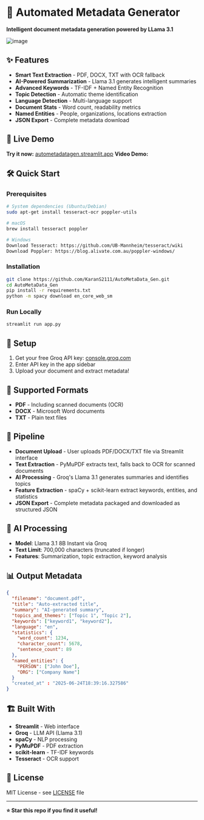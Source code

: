 # 🤖 Automated Metadata Generator

**Intelligent document metadata generation powered by LLama 3.1**

![image](https://github.com/user-attachments/assets/969a6f57-f94e-49b5-9dbe-a3a055631580)


## ✨ Features

- **Smart Text Extraction** - PDF, DOCX, TXT with OCR fallback
- **AI-Powered Summarization** - Llama 3.1 generates intelligent summaries
- **Advanced Keywords** - TF-IDF + Named Entity Recognition
- **Topic Detection** - Automatic theme identification
- **Language Detection** - Multi-language support
- **Document Stats** - Word count, readability metrics
- **Named Entities** - People, organizations, locations extraction
- **JSON Export** - Complete metadata download

## 🚀 Live Demo

**Try it now:** [autometadatagen.streamlit.app](https://autometadatagen.streamlit.app/)
**Video Demo:** 

## 🛠️ Quick Start

### Prerequisites
```bash
# System dependencies (Ubuntu/Debian)
sudo apt-get install tesseract-ocr poppler-utils

# macOS
brew install tesseract poppler

# Windows
Download Tesseract: https://github.com/UB-Mannheim/tesseract/wiki
Download Poppler: https://blog.alivate.com.au/poppler-windows/
```

### Installation
```bash
git clone https://github.com/KaranS2111/AutoMetaData_Gen.git
cd AutoMetaData_Gen
pip install -r requirements.txt
python -m spacy download en_core_web_sm
```

### Run Locally
```bash
streamlit run app.py
```

## 🔑 Setup

1. Get your free Groq API key: [console.groq.com](https://console.groq.com/keys)
2. Enter API key in the app sidebar
3. Upload your document and extract metadata!

## 📄 Supported Formats

- **PDF** - Including scanned documents (OCR)
- **DOCX** - Microsoft Word documents  
- **TXT** - Plain text files

## 🔄 Pipeline

- **Document Upload** - User uploads PDF/DOCX/TXT file via Streamlit interface
- **Text Extraction** - PyMuPDF extracts text, falls back to OCR for scanned documents
- **AI Processing** - Groq's Llama 3.1 generates summaries and identifies topics
- **Feature Extraction** - spaCy + scikit-learn extract keywords, entities, and statistics
- **JSON Export** - Complete metadata packaged and downloaded as structured JSON

## 🧠 AI Processing

- **Model**: Llama 3.1 8B Instant via Groq
- **Text Limit**: 700,000 characters (truncated if longer)
- **Features**: Summarization, topic extraction, keyword analysis

## 📊 Output Metadata

```json
{
  "filename": "document.pdf",
  "title": "Auto-extracted title",
  "summary": "AI-generated summary",
  "topics_and_themes": ["Topic 1", "Topic 2"],
  "keywords": ["keyword1", "keyword2"],
  "language": "en",
  "statistics": {
    "word_count": 1234,
    "character_count": 5678,
    "sentence_count": 89
  },
  "named_entities": {
    "PERSON": ["John Doe"],
    "ORG": ["Company Name"]
  }
  "created_at" : "2025-06-24T18:39:16.327586"
}
```

## 🏗️ Built With

- **Streamlit** - Web interface
- **Groq** - LLM API (Llama 3.1)
- **spaCy** - NLP processing
- **PyMuPDF** - PDF extraction
- **scikit-learn** - TF-IDF keywords
- **Tesseract** - OCR support

## 📝 License

MIT License - see [LICENSE](LICENSE) file

---

**⭐ Star this repo if you find it useful!**
